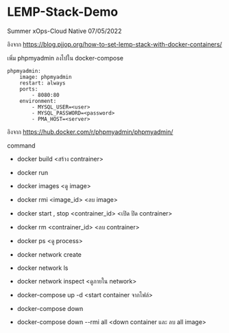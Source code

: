 # LEMP-Stack-Demo
Summer xOps-Cloud Native 07/05/2022

อิงจาก
https://blog.pjjop.org/how-to-set-lemp-stack-with-docker-containers/

เพิ่ม phpmyadmin ลงไปใน docker-compose 
    
    phpmyadmin:
        image: phpmyadmin
        restart: always
        ports:
            - 8080:80
        environment:
            - MYSQL_USER=<user>
            - MYSQL_PASSWORD=<password>
            - PMA_HOST=<server>

อิงจาก https://hub.docker.com/r/phpmyadmin/phpmyadmin/

command
- docker build <สร้าง contrainer>
- docker run <run container>

- docker images <ดู image>
- docker rmi <image_id> <ลบ image>
- docker start , stop <contrainer_id> <เปิด ปิด contrainer>
- docker rm <contrainer_id> <ลบ contrainer>
- docker ps <ดู process>

- docker network create <name> 
- docker network ls
- docker network inspect <name> <ดูภายใน network>

- docker-compose up -d <start container จากไฟล์>
- docker-compose down <down container>
- docker-compose down --rmi all <down container และ ลบ all image>

